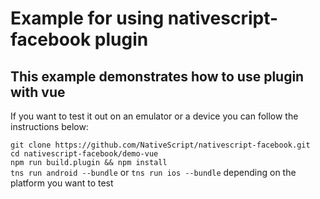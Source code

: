 # Example for using nativescript-facebook plugin
## This example demonstrates how to use plugin with vue

If you want to test it out on an emulator or a device you can follow the instructions below:

`git clone https://github.com/NativeScript/nativescript-facebook.git`  
`cd nativescript-facebook/demo-vue`  
`npm run build.plugin && npm install`  
`tns run android --bundle` or `tns run ios --bundle` depending on the platform you want to test
